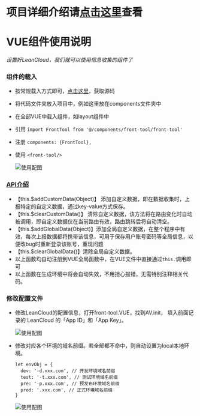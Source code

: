 # 项目详细介绍请[点击这里](https://segmentfault.com/a/1190000017271720)查看

# VUE组件使用说明
*设置好LeanCloud，我们就可以使用信息收集的组件了*
### 组件的载入
- 按常规载入方式即可，[点击这里](https://github.com/Momo707577045/vue-front-bug-tool)，获取源码
- 将代码文件夹放入项目中，例如这里放在components文件夹中
- 在全部VUE中载入组件，如layout组件中
- 引用 ```import FrontTool from '@/components/front-tool/front-tool'```
- 注册 ```components: {FrontTool},```
- 使用 ```<front-tool/>```

  ![使用配图](http://momo-project.b0.upaiyun.com/Assets/bugSystem/imgs/019.png)


### [API介绍](https://raw.githubusercontent.com/Momo707577045/VUE-front-bug-tool/master/front-tool.VUE)
- 【this.$addCustomData(Object)】 添加自定义数据，即在数据收集时，上报特定的自定义数据，通过key-value方式保存。
- 【this.$clearCustomData()】 清除自定义数据，该方法将在路由变化时自动被调用，即自定义数据仅在当前路由有效，路由跳转后将自动清空。
- 【this.$addGlobalData(Object)】添加全局自定义数据，在整个程序中有效，每次上报数据都将携带该信息，可用于保存用户账号密码等全局信息，以便改bug时重新登录该账号，重现问题
- 【this.$clearGlobalData()】清除全局自定义数据。
- 以上函数均自动注册到VUE全局函数中，在VUE文件中直接通过```this.```调用即可
- 以上函数在生成环境中将会自动失效，不用担心报错，无需特别注释相关代码。

### 修改配置文件
- 修改LeanCloud的配置信息，打开front-tool.VUE，找到AV.init， 填入前面记录的 LeanCloud 的「App ID」和「App Key」。

  ![使用配图](http://momo-project.b0.upaiyun.com/Assets/bugSystem/imgs/020.png)

- 修改对应各个环境的域名前缀。若全部都不命中，则自动设置为local本地环境。
  ```
  let envObj = {
    dev: '-d.xxx.com', // 开发环境域名前缀
    test: '-t.xxx.com', // 测试环境域名前缀
    pre: '-p.xxx.com', // 预发布环境域名前缀
    prod: '.xxx.com', // 正式环境域名前缀
  }
  ```
  ![使用配图](http://momo-project.b0.upaiyun.com/Assets/bugSystem/imgs/021.png)
